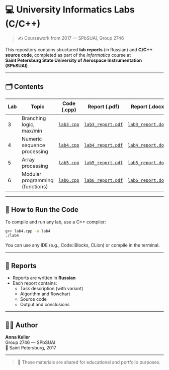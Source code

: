 # 💻 University Informatics Labs (C/C++)

> ✍️ Coursework from 2017 — SPbSUAI, Group 2746

This repository contains structured **lab reports** (in Russian) and **C/C++ source code**, completed as part of the *Informatics* course at  
**Saint Petersburg State University of Aerospace Instrumentation (SPbSUAI)**.

---

## 🗂️ Contents

| Lab | Topic                              | Code (.cpp)                | Report (.pdf)                          | Report (.docx)                          |
|-----|------------------------------------|-----------------------------|----------------------------------------|-----------------------------------------|
| 3   | Branching logic, max/min           | [`lab3.cpp`](src/lab3.cpp) | [`lab3_report.pdf`](reports/lab3_report.pdf) | [`lab3_report.docx`](reports/lab3_report.docx) |
| 4   | Numeric sequence processing        | [`lab4.cpp`](src/lab4.cpp) | [`lab4_report.pdf`](reports/lab4_report.pdf) | [`lab4_report.docx`](reports/lab4_report.docx) |
| 5   | Array processing                   | [`lab5.cpp`](src/lab5.cpp) | [`lab5_report.pdf`](reports/lab5_report.pdf) | [`lab5_report.docx`](reports/lab5_report.docx) |
| 6   | Modular programming (functions)    | [`lab6.cpp`](src/lab6.cpp) | [`lab6_report.pdf`](reports/lab6_report.pdf) | [`lab6_report.docx`](reports/lab6_report.docx) |

---

## 🚀 How to Run the Code

To compile and run any lab, use a C++ compiler:

```bash
g++ lab4.cpp -o lab4
./lab4
```

You can use any IDE (e.g., Code::Blocks, CLion) or compile in the terminal.

---

## 📄 Reports

- Reports are written in **Russian**
- Each report contains:
  - Task description (with variant)
  - Algorithm and flowchart
  - Source code
  - Output and conclusions

---

## 👩‍💻 Author

**Anna Keller**  
Group 2746 — SPbSUAI  
📍 Saint Petersburg, 2017

---

> 🧠 These materials are shared for educational and portfolio purposes.
